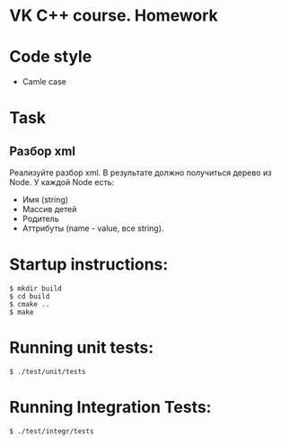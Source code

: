 VK C++ course. Homework
==============================

# Code style 
- Camle case

# Task

## Разбор xml
Реализуйте разбор xml. В результате должно получиться дерево из Node.
У каждой Node есть:
- Имя (string)
- Массив детей
- Родитель
- Аттрибуты (name - value, все string).

# Startup instructions:
~~~
$ mkdir build
$ cd build
$ cmake ..
$ make
~~~
# Running unit tests:
~~~
$ ./test/unit/tests
~~~
# Running Integration Tests:
~~~
$ ./test/integr/tests
~~~
